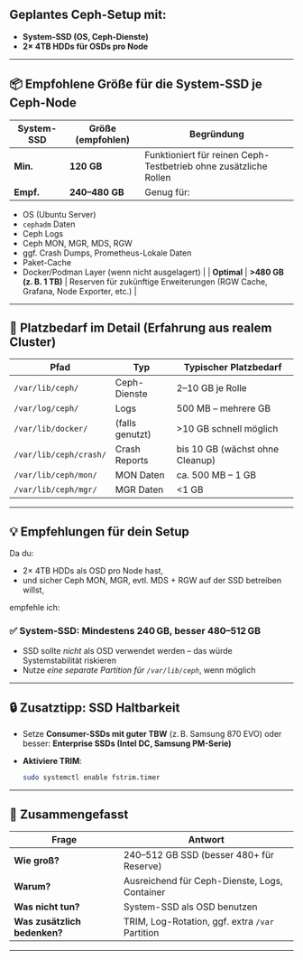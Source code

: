 ## Geplantes Ceph-Setup mit:

* **System-SSD (OS, Ceph-Dienste)**
* **2× 4TB HDDs für OSDs pro Node**

---

## 📦 **Empfohlene Größe für die System-SSD je Ceph-Node**

| System-SSD | Größe (empfohlen) | Begründung                                                       |
| ---------- | ----------------- | ---------------------------------------------------------------- |
| **Min.**   | **120 GB**        | Funktioniert für reinen Ceph-Testbetrieb ohne zusätzliche Rollen |
| **Empf.**  | **240–480 GB**    | Genug für:                                                       |

* OS (Ubuntu Server)
* `cephadm` Daten
* Ceph Logs
* Ceph MON, MGR, MDS, RGW
* ggf. Crash Dumps, Prometheus-Lokale Daten
* Paket-Cache
* Docker/Podman Layer (wenn nicht ausgelagert) |
  \| **Optimal** | **>480 GB (z. B. 1 TB)** | Reserven für zukünftige Erweiterungen (RGW Cache, Grafana, Node Exporter, etc.) |

---

## 📁 **Platzbedarf im Detail (Erfahrung aus realem Cluster)**

| Pfad                   | Typ             | Typischer Platzbedarf           |
| ---------------------- | --------------- | ------------------------------- |
| `/var/lib/ceph/`       | Ceph-Dienste    | 2–10 GB je Rolle                |
| `/var/log/ceph/`       | Logs            | 500 MB – mehrere GB             |
| `/var/lib/docker/`     | (falls genutzt) | >10 GB schnell möglich          |
| `/var/lib/ceph/crash/` | Crash Reports   | bis 10 GB (wächst ohne Cleanup) |
| `/var/lib/ceph/mon/`   | MON Daten       | ca. 500 MB – 1 GB               |
| `/var/lib/ceph/mgr/`   | MGR Daten       | <1 GB                           |

---

## 💡 **Empfehlungen für dein Setup**

Da du:

* 2× 4TB HDDs als OSD pro Node hast,
* und sicher Ceph MON, MGR, evtl. MDS + RGW auf der SSD betreiben willst,

empfehle ich:

### ✅ **System-SSD: Mindestens 240 GB, besser 480–512 GB**

* SSD sollte *nicht* als OSD verwendet werden – das würde Systemstabilität riskieren
* Nutze *eine separate Partition für `/var/lib/ceph`*, wenn möglich

---

## 🔒 Zusatztipp: SSD Haltbarkeit

* Setze **Consumer-SSDs mit guter TBW** (z. B. Samsung 870 EVO) oder besser: **Enterprise SSDs (Intel DC, Samsung PM-Serie)**
* **Aktiviere TRIM**:

  ```bash
  sudo systemctl enable fstrim.timer
  ```

---

## 📌 Zusammengefasst

| Frage                        | Antwort                                         |
| ---------------------------- | ----------------------------------------------- |
| **Wie groß?**                | 240–512 GB SSD (besser 480+ für Reserve)        |
| **Warum?**                   | Ausreichend für Ceph-Dienste, Logs, Container   |
| **Was nicht tun?**           | System-SSD als OSD benutzen                     |
| **Was zusätzlich bedenken?** | TRIM, Log-Rotation, ggf. extra `/var` Partition |

---

